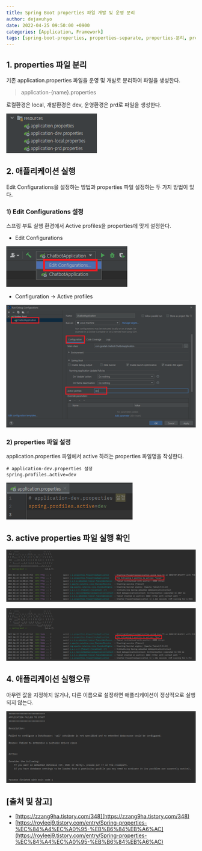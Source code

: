 ```yaml
---
title: Spring Boot properties 파일 개발 및 운영 분리
author: dejavuhyo
date: 2022-04-25 09:50:00 +0900
categories: [Application, Framework]
tags: [spring-boot-properties, properties-separate, properties-분리, properties-개발-운영]
---
```


## 1. properties 파일 분리
기존 application.properties 파일을 운영 및 개발로 분리하여 파일을 생성한다.

> application-{name}.properties

로컬환경은 local, 개발환경은 dev, 운영환경은 prd로 파일을 생성한다.

![properties](/assets/img/2022-04-25-spring-boot-separating-property-files/properties.png)

## 2. 애플리케이션 실행
Edit Configurations을 설정하는 방법과 properties 파일 설정하는 두 가지 방법이 있다.

### 1) Edit Configurations 설정
스프링 부트 실행 환경에서 Active profiles을 properties에 맞게 설정한다.

* Edit Configurations

![edit-configurations](/assets/img/2022-04-25-spring-boot-separating-property-files/edit-configurations.png)

* Configuration → Active profiles

![active-profiles](/assets/img/2022-04-25-spring-boot-separating-property-files/active-profiles.png)

### 2) properties 파일 설정
application.properties 파일에서 active 하려는 properties 파일명을 작성한다.

```properties
# application-dev.properties 설정
spring.profiles.active=dev
```

![active-properties](/assets/img/2022-04-25-spring-boot-separating-property-files/active-properties.png)

## 3. active properties 파일 실행 확인

![local](/assets/img/2022-04-25-spring-boot-separating-property-files/local.png)

![dev](/assets/img/2022-04-25-spring-boot-separating-property-files/dev.png)

## 4. 애플리케이션 실행오류
아무런 값을 지정하지 않거나, 다른 이름으로 설정하면 애플리케이션이 정상적으로 실행되지 않는다.

![application-failed-to-start](/assets/img/2022-04-25-spring-boot-separating-property-files/application-failed-to-start.png)

## [출처 및 참고]
* [https://zzang9ha.tistory.com/348](https://zzang9ha.tistory.com/348)
* [https://royleej9.tistory.com/entry/Spring-properties-%EC%84%A4%EC%A0%95-%EB%B6%84%EB%A6%AC](https://royleej9.tistory.com/entry/Spring-properties-%EC%84%A4%EC%A0%95-%EB%B6%84%EB%A6%AC)
